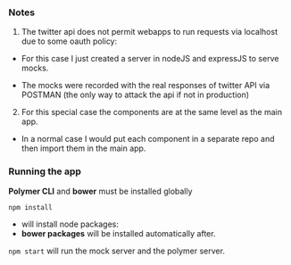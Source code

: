 ### Notes

1. The twitter api does not permit webapps to run requests via localhost due to some oauth policy:

  * For this case I just created a server in nodeJS and expressJS to serve mocks.

  * The mocks were recorded with the real responses of twitter API via POSTMAN (the only way to attack the api if not in production)

2. For this special case the components are at the same level as the main app.

  * In a normal case I would put each component in a separate repo and then import them in the main app.

### Running the app

**Polymer CLI** and **bower** must be installed globally

`npm install`
* will install node packages:
* **bower packages** will be installed automatically after.

`npm start` will run the mock server and the polymer server.
